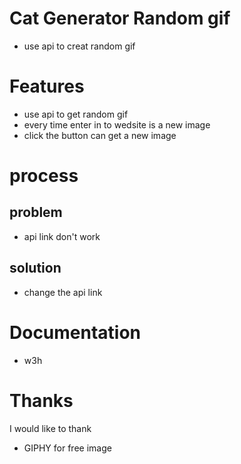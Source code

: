 # Cat Generator Random gif

- use api to creat random gif

# Features
- use api to get random gif
- every time enter in to wedsite is a new image
- click the button can get a new image

# process
## problem
- api link don't work
## solution
- change the api link

# Documentation
- w3h

# Thanks
I would like to thank
- GIPHY for free image

